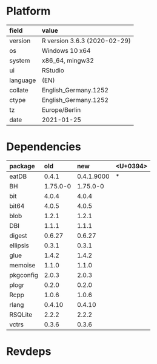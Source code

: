 # Platform

|field    |value                        |
|:--------|:----------------------------|
|version  |R version 3.6.3 (2020-02-29) |
|os       |Windows 10 x64               |
|system   |x86_64, mingw32              |
|ui       |RStudio                      |
|language |(EN)                         |
|collate  |English_Germany.1252         |
|ctype    |English_Germany.1252         |
|tz       |Europe/Berlin                |
|date     |2021-01-25                   |

# Dependencies

|package   |old      |new        |<U+0394>  |
|:---------|:--------|:----------|:--|
|eatDB     |0.4.1    |0.4.1.9000 |*  |
|BH        |1.75.0-0 |1.75.0-0   |   |
|bit       |4.0.4    |4.0.4      |   |
|bit64     |4.0.5    |4.0.5      |   |
|blob      |1.2.1    |1.2.1      |   |
|DBI       |1.1.1    |1.1.1      |   |
|digest    |0.6.27   |0.6.27     |   |
|ellipsis  |0.3.1    |0.3.1      |   |
|glue      |1.4.2    |1.4.2      |   |
|memoise   |1.1.0    |1.1.0      |   |
|pkgconfig |2.0.3    |2.0.3      |   |
|plogr     |0.2.0    |0.2.0      |   |
|Rcpp      |1.0.6    |1.0.6      |   |
|rlang     |0.4.10   |0.4.10     |   |
|RSQLite   |2.2.2    |2.2.2      |   |
|vctrs     |0.3.6    |0.3.6      |   |

# Revdeps

